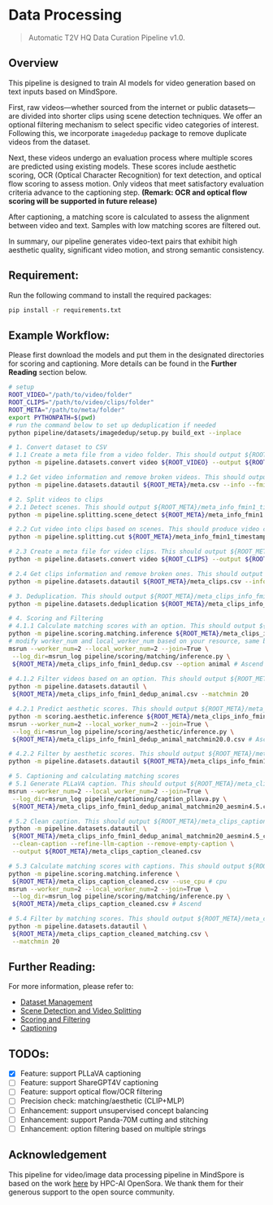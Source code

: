 # Data Processing
>Automatic T2V HQ Data Curation Pipeline v1.0.

## Overview
This pipeline is designed to train AI models for video generation 
based on text inputs based on MindSpore.

First, raw videos—whether sourced from the internet or public 
datasets—are divided into shorter clips using scene detection 
techniques. We offer an optional filtering mechanism to select 
specific video categories of interest. Following this, we incorporate 
`imagededup` package to remove duplicate videos from the dataset.

Next, these videos undergo an evaluation process where multiple 
scores are predicted using existing models. These scores include 
aesthetic scoring, OCR (Optical Character Recognition) for text 
detection, and optical flow scoring to assess motion. 
Only videos that meet satisfactory evaluation criteria advance 
to the captioning step. 
**(Remark: OCR and optical flow scoring will be supported in future 
release)**

After captioning, a matching score is calculated to assess the 
alignment between video and text. Samples with low matching scores
are filtered out.

In summary, our pipeline generates video-text pairs that exhibit 
high aesthetic quality, significant video motion, and strong 
semantic consistency.

## Requirement:
Run the following command to install the required packages:
```bash
pip install -r requirements.txt
```

## Example Workflow:

Please first download the models and put them in the designated 
directories for scoring and captioning. More details can be 
found in the **Further Reading** section below.

```bash
# setup
ROOT_VIDEO="/path/to/video/folder"
ROOT_CLIPS="/path/to/video/clips/folder"
ROOT_META="/path/to/meta/folder"
export PYTHONPATH=$(pwd)
# run the command below to set up deduplication if needed
python pipeline/datasets/imagededup/setup.py build_ext --inplace

# 1. Convert dataset to CSV
# 1.1 Create a meta file from a video folder. This should output ${ROOT_META}/meta.csv
python -m pipeline.datasets.convert video ${ROOT_VIDEO} --output ${ROOT_META}/meta.csv

# 1.2 Get video information and remove broken videos. This should output ${ROOT_META}/meta_info_fmin1.csv
python -m pipeline.datasets.datautil ${ROOT_META}/meta.csv --info --fmin 1

# 2. Split videos to clips
# 2.1 Detect scenes. This should output ${ROOT_META}/meta_info_fmin1_timestamp.csv
python -m pipeline.splitting.scene_detect ${ROOT_META}/meta_info_fmin1.csv

# 2.2 Cut video into clips based on scenes. This should produce video clips under ${ROOT_CLIPS}
python -m pipeline.splitting.cut ${ROOT_META}/meta_info_fmin1_timestamp.csv --save_dir ${ROOT_CLIPS}

# 2.3 Create a meta file for video clips. This should output ${ROOT_META}/meta_clips.csv
python -m pipeline.datasets.convert video ${ROOT_CLIPS} --output ${ROOT_META}/meta_clips.csv

# 2.4 Get clips information and remove broken ones. This should output ${ROOT_META}/meta_clips_info_fmin1.csv
python -m pipeline.datasets.datautil ${ROOT_META}/meta_clips.csv --info --fmin 1

# 3. Deduplication. This should output ${ROOT_META}/meta_clips_info_fmin1_dedup.csv
python -m pipeline.datasets.deduplication ${ROOT_META}/meta_clips_info_fmin1.csv

# 4. Scoring and Filtering
# 4.1.1 Calculate matching scores with an option. This should output ${ROOT_META}/meta_clips_info_fmin1_dedup_{args.option}.csv
python -m pipeline.scoring.matching.inference ${ROOT_META}/meta_clips_info_fmin1_dedup.csv --option animal --use_cpu # cpu
# modify worker_num and local_worker_num based on your resource, same below
msrun --worker_num=2 --local_worker_num=2 --join=True \
 --log_dir=msrun_log pipeline/scoring/matching/inference.py \
 ${ROOT_META}/meta_clips_info_fmin1_dedup.csv --option animal # Ascend
 
# 4.1.2 Filter videos based on an option. This should output ${ROOT_META}/meta_clips_info_fmin1_dedup_{args.option}_matchmin20.0.csv 
python -m pipeline.datasets.datautil \
 ${ROOT_META}/meta_clips_info_fmin1_dedup_animal.csv --matchmin 20

# 4.2.1 Predict aesthetic scores. This should output ${ROOT_META}/meta_clips_info_fmin1_dedup_{args.option}_matchmin20.0_aes.csv
python -m scoring.aesthetic.inference ${ROOT_META}/meta_clips_info_fmin1_dedup_animal_matchmin20.0.csv --use_cpu # cpu
msrun --worker_num=2 --local_worker_num=2 --join=True \
 --log_dir=msrun_log pipeline/scoring/aesthetic/inference.py \ 
 ${ROOT_META}/meta_clips_info_fmin1_dedup_animal_matchmin20.0.csv # Ascend

# 4.2.2 Filter by aesthetic scores. This should output ${ROOT_META}/meta_clips_info_fmin1_dedup_{args.option}_matchmin20_aesmin4.5.csv
python -m pipeline.datasets.datautil ${ROOT_META}/meta_clips_info_fmin1_dedup_animal_matchmin20.0_aes.csv --aesmin 4.5

# 5. Captioning and calculating matching scores
# 5.1 Generate PLLaVA caption. This should output ${ROOT_META}/meta_clips_info_fmin1_dedup_{args.option}_matchmin20_aesmin4.5_caption.csv
msrun --worker_num=2 --local_worker_num=2 --join=True \
 --log_dir=msrun_log pipeline/captioning/caption_pllava.py \
 ${ROOT_META}/meta_clips_info_fmin1_dedup_animal_matchmin20_aesmin4.5.csv # support Ascend only

# 5.2 Clean caption. This should output ${ROOT_META}/meta_clips_caption_cleaned.csv
python -m pipeline.datasets.datautil \
 ${ROOT_META}/meta_clips_info_fmin1_dedup_animal_matchmin20_aesmin4.5_caption.csv \
 --clean-caption --refine-llm-caption --remove-empty-caption \
 --output ${ROOT_META}/meta_clips_caption_cleaned.csv 

# 5.3 Calculate matching scores with captions. This should output ${ROOT_META}/meta_clips_caption_cleaned_matching.csv 
python -m pipeline.scoring.matching.inference \
 ${ROOT_META}/meta_clips_caption_cleaned.csv --use_cpu # cpu
msrun --worker_num=2 --local_worker_num=2 --join=True \
 --log_dir=msrun_log pipeline/scoring/matching/inference.py \
 ${ROOT_META}/meta_clips_caption_cleaned.csv # Ascend

# 5.4 Filter by matching scores. This should output ${ROOT_META}/meta_clips_caption_cleaned_matchmin20.0.csv
python -m pipeline.datasets.datautil \
 ${ROOT_META}/meta_clips_caption_cleaned_matching.csv \
 --matchmin 20
```

## Further Reading:
For more information, please refer to:
- [Dataset Management](./pipeline/datasets/README.md)
- [Scene Detection and Video Splitting](./pipeline/splitting/README.md)
- [Scoring and Filtering](./pipeline/scoring/README.md)
- [Captioning](./pipeline/captioning/README.md)

## TODOs:
- [x] Feature: support PLLaVA captioning
- [ ] Feature: support ShareGPT4V captioning
- [ ] Feature: support optical flow/OCR filtering
- [ ] Precision check: matching/aesthetic (CLIP+MLP)
- [ ] Enhancement: support unsupervised concept balancing
- [ ] Enhancement: support Panda-70M cutting and stitching
- [ ] Enhancement: option filtering based on multiple strings

## Acknowledgement
This pipeline for video/image data processing pipeline in MindSpore is 
based on the work [here](https://github.com/hpcaitech/Open-Sora/blob/main/docs/data_processing.md) by HPC-AI OpenSora. We thank them for their generous
support to the open source community.
